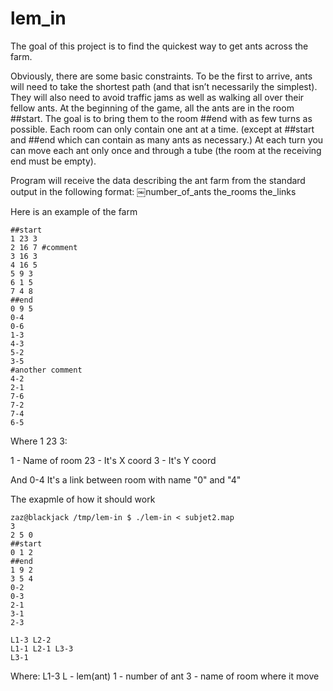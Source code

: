 # lem_in

The goal of this project is to find the quickest way to get ants across the farm.

Obviously, there are some basic constraints. To be the first to arrive, ants will need to take the shortest path (and that isn’t necessarily the simplest). They will also need to avoid traffic jams as well as walking all over their fellow ants.
At the beginning of the game, all the ants are in the room ##start. The goal is to bring them to the room ##end with as few turns as possible. Each room can only contain one ant at a time. (except at ##start and ##end which can contain as many ants as necessary.)
At each turn you can move each ant only once and through a tube (the room at the receiving end must be empty).

Program will receive the data describing the ant farm from the standard output in the following format:
￼number_of_ants
the_rooms
the_links

Here is an example of the farm
```
##start
1 23 3
2 16 7 #comment
3 16 3
4 16 5
5 9 3
6 1 5
7 4 8
##end
0 9 5
0-4
0-6
1-3
4-3
5-2
3-5
#another comment
4-2
2-1
7-6
7-2
7-4
6-5
```

Where 1 23 3:

1 - Name of room
23 - It's X coord
3 - It's Y coord

And 0-4
It's a link between room with name "0" and "4"

The exapmle of how it should work
```
zaz@blackjack /tmp/lem-in $ ./lem-in < subjet2.map
3
2 5 0 
##start
0 1 2 
##end
1 9 2 
3 5 4
0-2
0-3
2-1
3-1
2-3

L1-3 L2-2
L1-1 L2-1 L3-3
L3-1
```
Where: L1-3
L - lem(ant)
1 - number of ant
3 - name of room where it move

